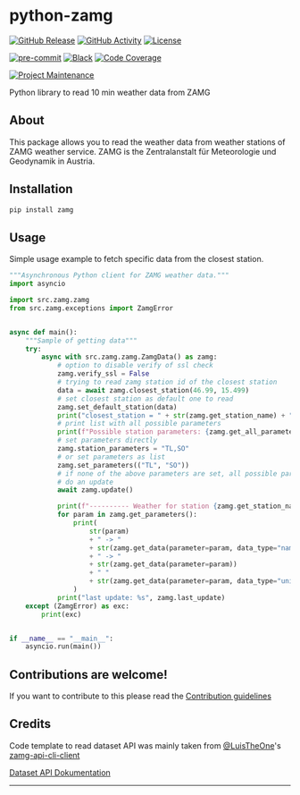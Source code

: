 # python-zamg

[![GitHub Release][releases-shield]][releases]
[![GitHub Activity][commits-shield]][commits]
[![License][license-shield]](LICENSE)

[![pre-commit][pre-commit-shield]][pre-commit]
[![Black][black-shield]][black]
[![Code Coverage][codecov-shield]][codecov]

[![Project Maintenance][maintenance-shield]][user_profile]

Python library to read 10 min weather data from ZAMG

## About

This package allows you to read the weather data from weather stations of ZAMG weather service.
ZAMG is the Zentralanstalt für Meteorologie und Geodynamik in Austria.

## Installation

```bash
pip install zamg
```

## Usage

Simple usage example to fetch specific data from the closest station.

```python
"""Asynchronous Python client for ZAMG weather data."""
import asyncio

import src.zamg.zamg
from src.zamg.exceptions import ZamgError


async def main():
    """Sample of getting data"""
    try:
        async with src.zamg.zamg.ZamgData() as zamg:
            # option to disable verify of ssl check
            zamg.verify_ssl = False
            # trying to read zamg station id of the closest station
            data = await zamg.closest_station(46.99, 15.499)
            # set closest station as default one to read
            zamg.set_default_station(data)
            print("closest_station = " + str(zamg.get_station_name) + " / " + str(data))
            # print list with all possible parameters
            print(f"Possible station parameters: {zamg.get_all_parameters()}")
            # set parameters directly
            zamg.station_parameters = "TL,SO"
            # or set parameters as list
            zamg.set_parameters(("TL", "SO"))
            # if none of the above parameters are set, all possible parameters are read
            # do an update
            await zamg.update()

            print(f"---------- Weather for station {zamg.get_station_name} ({data})")
            for param in zamg.get_parameters():
                print(
                    str(param)
                    + " -> "
                    + str(zamg.get_data(parameter=param, data_type="name"))
                    + " -> "
                    + str(zamg.get_data(parameter=param))
                    + " "
                    + str(zamg.get_data(parameter=param, data_type="unit"))
                )
            print("last update: %s", zamg.last_update)
    except (ZamgError) as exc:
        print(exc)


if __name__ == "__main__":
    asyncio.run(main())

```

## Contributions are welcome!

If you want to contribute to this please read the [Contribution guidelines](https://github.com/killer0071234/python-zamg/blob/master/CONTRIBUTING.md)

## Credits

Code template to read dataset API was mainly taken from [@LuisTheOne](https://github.com/LuisThe0ne)'s [zamg-api-cli-client][zamg_api_cli_client]

[Dataset API Dokumentation][dataset_api_doc]

---

[black]: https://github.com/psf/black
[black-shield]: https://img.shields.io/badge/code%20style-black-000000.svg?style=for-the-badge
[commits-shield]: https://img.shields.io/github/commit-activity/y/killer0071234/python-zamg.svg?style=for-the-badge
[commits]: https://github.com/killer0071234/python-zamg/commits/main
[codecov-shield]: https://img.shields.io/codecov/c/gh/killer0071234/python-zamg?style=for-the-badge&token=O5YDLF0X9G
[codecov]: https://codecov.io/gh/killer0071234/python-zamg
[license-shield]: https://img.shields.io/github/license/killer0071234/python-zamg.svg?style=for-the-badge
[maintenance-shield]: https://img.shields.io/badge/maintainer-@killer0071234-blue.svg?style=for-the-badge
[pre-commit]: https://github.com/pre-commit/pre-commit
[pre-commit-shield]: https://img.shields.io/badge/pre--commit-enabled-brightgreen?style=for-the-badge
[releases-shield]: https://img.shields.io/github/release/killer0071234/python-zamg.svg?style=for-the-badge
[releases]: https://github.com/killer0071234/python-zamg/releases
[user_profile]: https://github.com/killer0071234
[zamg_api_cli_client]: https://github.com/LuisThe0ne/zamg-api-cli-client
[dataset_api_doc]: https://dataset.api.hub.zamg.ac.at/v1/docs/index.html
